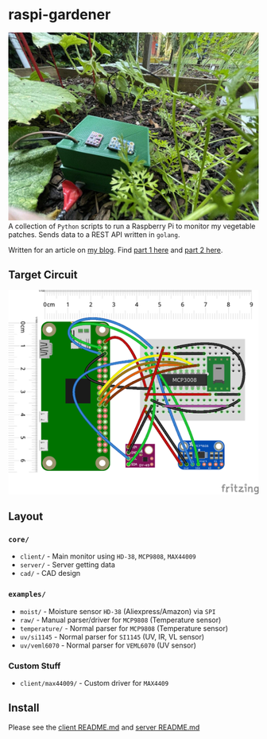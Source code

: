 # raspi-gardener

![docs/hardware.jpg](docs/hardware.jpg)
A collection of `Python` scripts to run a Raspberry Pi to monitor my vegetable patches. Sends data to a REST API written in `golang`.

Written for an article on [my blog](https://chollinger.com/blog). Find [part 1 here](https://chollinger.com/blog/2021/04/raspberry-pi-gardening-monitoring-a-vegetable-garden-using-a-raspberry-pi-part-1) and [part 2 here](https://chollinger.com/blog/2021/07/raspberry-pi-gardening-monitoring-a-vegetable-garden-using-a-raspberry-pi-part-2-3d-printing/).


## Target Circuit
![docs/full_bb.png](docs/full_bb.png)

## Layout

### `core/`
- `client/` - Main monitor using `HD-38`, `MCP9808`, `MAX44009` 
- `server/` - Server getting data
- `cad/` - CAD design 

### `examples/`
- `moist/` - Moisture sensor `HD-38` (Aliexpress/Amazon) via `SPI`
- `raw/` - Manual parser/driver for `MCP9808` (Temperature sensor) 
- `temperature/` - Normal parser for `MCP9808` (Temperature sensor)
- `uv/si1145` - Normal parser for `SI1145` (UV, IR, VL sensor)
- `uv/veml6070` - Normal parser for `VEML6070` (UV sensor)

### Custom Stuff
- `client/max44009/` - Custom driver for `MAX4409`

## Install
Please see the [client README.md](client/README.md) and [server README.md](server/README.md)
